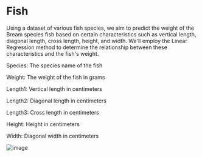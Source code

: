 # Fish
Using a dataset of various fish species, we aim to predict the weight of the Bream species fish based on certain characteristics such as vertical length, diagonal length, cross length, height, and width. We'll employ the Linear Regression method to determine the relationship between these characteristics and the fish's weight.

Species: The species name of the fish

Weight: The weight of the fish in grams

Length1: Vertical length in centimeters

Length2: Diagonal length in centimeters

Length3: Cross length in centimeters

Height: Height in centimeters

Width: Diagonal width in centimeters


![image](https://github.com/user-attachments/assets/855cd03e-42d0-4750-8c03-b6c0a0872208)
